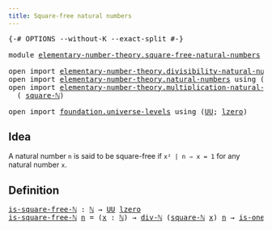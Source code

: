 ```yaml
---
title: Square-free natural numbers
---
```


<pre class="Agda"><a id="53" class="Symbol">{-#</a> <a id="57" class="Keyword">OPTIONS</a> <a id="65" class="Pragma">--without-K</a> <a id="77" class="Pragma">--exact-split</a> <a id="91" class="Symbol">#-}</a>

<a id="96" class="Keyword">module</a> <a id="103" href="elementary-number-theory.square-free-natural-numbers.html" class="Module">elementary-number-theory.square-free-natural-numbers</a> <a id="156" class="Keyword">where</a>

<a id="163" class="Keyword">open</a> <a id="168" class="Keyword">import</a> <a id="175" href="elementary-number-theory.divisibility-natural-numbers.html" class="Module">elementary-number-theory.divisibility-natural-numbers</a> <a id="229" class="Keyword">using</a> <a id="235" class="Symbol">(</a><a id="236" href="elementary-number-theory.divisibility-natural-numbers.html#1608" class="Function">div-ℕ</a><a id="241" class="Symbol">)</a>
<a id="243" class="Keyword">open</a> <a id="248" class="Keyword">import</a> <a id="255" href="elementary-number-theory.natural-numbers.html" class="Module">elementary-number-theory.natural-numbers</a> <a id="296" class="Keyword">using</a> <a id="302" class="Symbol">(</a><a id="303" href="elementary-number-theory.natural-numbers.html#1548" class="Datatype">ℕ</a><a id="304" class="Symbol">;</a> <a id="306" href="elementary-number-theory.natural-numbers.html#2091" class="Function">is-one-ℕ</a><a id="314" class="Symbol">)</a>
<a id="316" class="Keyword">open</a> <a id="321" class="Keyword">import</a> <a id="328" href="elementary-number-theory.multiplication-natural-numbers.html" class="Module">elementary-number-theory.multiplication-natural-numbers</a> <a id="384" class="Keyword">using</a>
  <a id="392" class="Symbol">(</a> <a id="394" href="elementary-number-theory.multiplication-natural-numbers.html#1594" class="Function">square-ℕ</a><a id="402" class="Symbol">)</a>

<a id="405" class="Keyword">open</a> <a id="410" class="Keyword">import</a> <a id="417" href="foundation.universe-levels.html" class="Module">foundation.universe-levels</a> <a id="444" class="Keyword">using</a> <a id="450" class="Symbol">(</a><a id="451" href="foundation-core.universe-levels.html#235" class="Primitive">UU</a><a id="453" class="Symbol">;</a> <a id="455" href="Agda.Primitive.html#764" class="Primitive">lzero</a><a id="460" class="Symbol">)</a>
</pre>
## Idea

A natural number `n` is said to be square-free if `x² | n ⇒ x = 1` for any natural number `x`.

## Definition

<pre class="Agda"><a id="is-square-free-ℕ"></a><a id="595" href="elementary-number-theory.square-free-natural-numbers.html#595" class="Function">is-square-free-ℕ</a> <a id="612" class="Symbol">:</a> <a id="614" href="elementary-number-theory.natural-numbers.html#1548" class="Datatype">ℕ</a> <a id="616" class="Symbol">→</a> <a id="618" href="foundation-core.universe-levels.html#235" class="Primitive">UU</a> <a id="621" href="Agda.Primitive.html#764" class="Primitive">lzero</a>
<a id="627" href="elementary-number-theory.square-free-natural-numbers.html#595" class="Function">is-square-free-ℕ</a> <a id="644" href="elementary-number-theory.square-free-natural-numbers.html#644" class="Bound">n</a> <a id="646" class="Symbol">=</a> <a id="648" class="Symbol">(</a><a id="649" href="elementary-number-theory.square-free-natural-numbers.html#649" class="Bound">x</a> <a id="651" class="Symbol">:</a> <a id="653" href="elementary-number-theory.natural-numbers.html#1548" class="Datatype">ℕ</a><a id="654" class="Symbol">)</a> <a id="656" class="Symbol">→</a> <a id="658" href="elementary-number-theory.divisibility-natural-numbers.html#1608" class="Function">div-ℕ</a> <a id="664" class="Symbol">(</a><a id="665" href="elementary-number-theory.multiplication-natural-numbers.html#1594" class="Function">square-ℕ</a> <a id="674" href="elementary-number-theory.square-free-natural-numbers.html#649" class="Bound">x</a><a id="675" class="Symbol">)</a> <a id="677" href="elementary-number-theory.square-free-natural-numbers.html#644" class="Bound">n</a> <a id="679" class="Symbol">→</a> <a id="681" href="elementary-number-theory.natural-numbers.html#2091" class="Function">is-one-ℕ</a> <a id="690" href="elementary-number-theory.square-free-natural-numbers.html#649" class="Bound">x</a>
</pre>